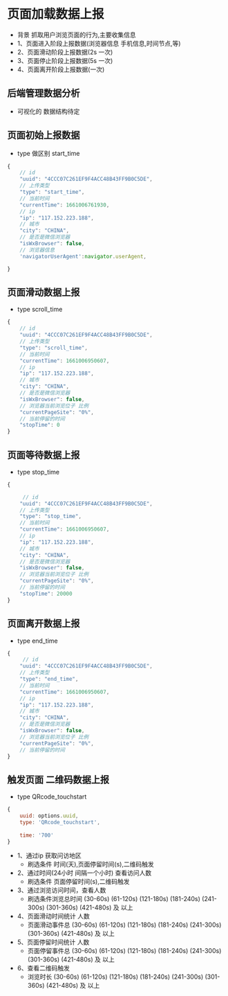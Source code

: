 # 页面加载数据上报
- 背景 抓取用户浏览页面的行为,主要收集信息
- 1、页面进入阶段上报数据(浏览器信息 手机信息,时间节点,等)
- 2、页面滑动阶段上报数据(2s 一次)
- 3、页面停止阶段上报数据(5s 一次)
- 4、页面离开阶段上报数据(一次)
## 后端管理数据分析
- 可视化的 数据结构待定
## 页面初始上报数据
- type 做区别 start_time
```js
{
    // id
    "uuid": "4CCC07C261EF9F4ACC48B43FF9B0C5DE",
    // 上传类型
    "type": "start_time",
    // 当前时间
    "currentTime": 1661006761930,
    // ip
    "ip": "117.152.223.188",
    // 城市
    "city": "CHINA",
    // 是否是微信浏览器
    "isWxBrowser": false,
    // 浏览器信息
    'navigatorUserAgent':navigator.userAgent,

}
```
## 页面滑动数据上报
- type scroll_time
```js
{
    // id
    "uuid": "4CCC07C261EF9F4ACC48B43FF9B0C5DE",
    // 上传类型
    "type": "scroll_time",
    // 当前时间
    "currentTime": 1661006950607,
    // ip
    "ip": "117.152.223.188",
    // 城市
    "city": "CHINA",
    // 是否是微信浏览器
    "isWxBrowser": false,
    // 浏览器当前浏览位子 比例
    "currentPageSite": "0%",
    // 当前停留的时间
    "stopTime": 0
}
```

## 页面等待数据上报
- type stop_time
```js
{

     // id
    "uuid": "4CCC07C261EF9F4ACC48B43FF9B0C5DE",
    // 上传类型
    "type": "stop_time",
    // 当前时间
    "currentTime": 1661006950607,
    // ip
    "ip": "117.152.223.188",
    // 城市
    "city": "CHINA",
    // 是否是微信浏览器
    "isWxBrowser": false,
    // 浏览器当前浏览位子 比例
    "currentPageSite": "0%",
    // 当前停留的时间
    "stopTime": 20000
}
```
##  页面离开数据上报
- type end_time
```js
{
     // id
    "uuid": "4CCC07C261EF9F4ACC48B43FF9B0C5DE",
    // 上传类型
    "type": "end_time",
    // 当前时间
    "currentTime": 1661006950607,
    // ip
    "ip": "117.152.223.188",
    // 城市
    "city": "CHINA",
    // 是否是微信浏览器
    "isWxBrowser": false,
    // 浏览器当前浏览位子 比例
    "currentPageSite": "0%",
    // 当前停留的时间
}
```
## 触发页面 二维码数据上报
- type QRcode_touchstart
```js
{
    uuid: options.uuid,
    type: 'QRcode_touchstart',
    
    time: '700'
}
```
- 1、通过ip 获取问访地区
    -  刷选条件 时间(天),页面停留时间(s),二维码触发
- 2、通过时间(24小时 间隔一个小时) 查看访问人数
    -  刷选条件 页面停留时间(s),二维码触发
- 3、通过浏览访问时间，查看人数
    -  刷选条件浏览总时间 (30-60s) (61-120s) (121-180s) (181-240s) (241-300s) (301-360s) (421-480s) 及 以上
- 4、页面滑动时间统计 人数
    -   页面滑动事件总 (30-60s) (61-120s) (121-180s) (181-240s) (241-300s) (301-360s) (421-480s) 及 以上
- 5、页面停留时间统计 人数
    -   页面停留事件总 (30-60s) (61-120s) (121-180s) (181-240s) (241-300s) (301-360s) (421-480s) 及 以上
- 6、查看二维码触发
    -   浏览时长  (30-60s) (61-120s) (121-180s) (181-240s) (241-300s) (301-360s) (421-480s) 及 以上